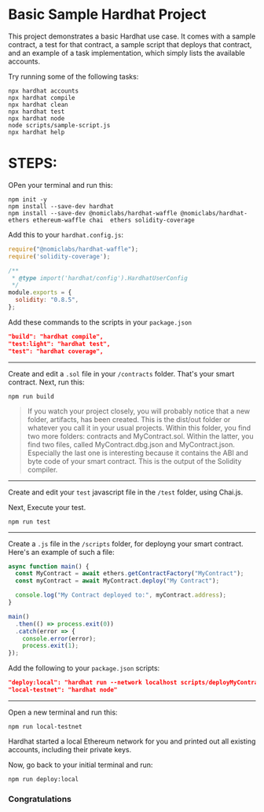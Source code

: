 # Basic Sample Hardhat Project

This project demonstrates a basic Hardhat use case. It comes with a sample contract, a test for that contract, a sample script that deploys that contract, and an example of a task implementation, which simply lists the available accounts.

Try running some of the following tasks:

```shell
npx hardhat accounts
npx hardhat compile
npx hardhat clean
npx hardhat test
npx hardhat node
node scripts/sample-script.js
npx hardhat help
```

# STEPS:
OPen your terminal and run this:
```shell
npm init -y
npm install --save-dev hardhat
npm install --save-dev @nomiclabs/hardhat-waffle @nomiclabs/hardhat-ethers ethereum-waffle chai  ethers solidity-coverage
```
Add this to your `hardhat.config.js`:
```javascript
require("@nomiclabs/hardhat-waffle");
require('solidity-coverage');

/**
 * @type import('hardhat/config').HardhatUserConfig
 */
module.exports = {
  solidity: "0.8.5",
};
```
Add these commands to the scripts in your `package.json`
```json
"build": "hardhat compile",
"test:light": "hardhat test",
"test": "hardhat coverage",
```
----------
Create and edit a `.sol` file in your `/contracts` folder. That's your smart contract.
Next, run this:

```console
npm run build
```
> If you watch your project closely, you will probably notice that a new folder, artifacts, has been created. This is the dist/out folder or whatever you call it in your usual projects. Within this folder, you find two more folders: contracts and MyContract.sol. Within the latter, you find two files, called MyContract.dbg.json and MyContract.json. Especially the last one is interesting because it contains the ABI and byte code of your smart contract. This is the output of the Solidity compiler.
----------
Create and edit your `test` javascript file in the `/test` folder, using Chai.js.

Next, Execute your test.
```shell
npm run test
```
----------
Create a `.js` file in the `/scripts` folder, for deployng your smart contract. Here's an example of such a file:
```javascript
async function main() {
  const MyContract = await ethers.getContractFactory("MyContract");
  const myContract = await MyContract.deploy("My Contract");

  console.log("My Contract deployed to:", myContract.address);
}

main()
  .then(() => process.exit(0))
  .catch(error => {
    console.error(error);
    process.exit(1);
});
```
Add the following to your `package.json` scripts:
```json
"deploy:local": "hardhat run --network localhost scripts/deployMyContract.js"
"local-testnet": "hardhat node"
```
----------
Open a new terminal and run this:
```shell
npm run local-testnet
```
Hardhat started a local Ethereum network for you and printed out all existing accounts, including their private keys. 

Now, go back to your initial terminal and run: 
```shell
npm run deploy:local
```
### Congratulations